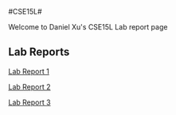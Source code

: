 #CSE15L#


Welcome to Daniel Xu's CSE15L Lab report page 

## Lab Reports ## 
[Lab Report 1](https://lithicarus.github.io/-cse15l-lab-reports/LabReport1/lab-report-1-week-2.html)

[Lab Report 2](https://lithicarus.github.io/-cse15l-lab-reports/LabReport2/lab-report-2-week3.html)

[Lab Report 3](https://lithicarus.github.io/-cse15l-lab-reports/LabReport3/lab-report-3-week-6.html)



